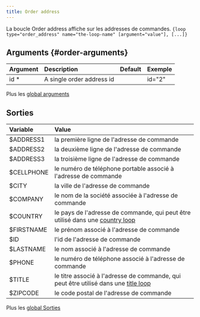 ```yaml
---
title: Order address
---
```


La boucle Order address affiche sur les addresses de commandes.
`{loop type="order_address" name="the-loop-name" [argument="value"], [...]}`

## Arguments {#order-arguments}

| Argument | Description               | Default | Exemple |
|----------|:--------------------------|:-------:|:--------|
| id *     | A single order address id |         | id="2"  |

Plus les [global arguments](./global_arguments)

## Sorties

| Variable   | Value                                                                                          |
|:-----------|:-----------------------------------------------------------------------------------------------|
| $ADDRESS1  | la première ligne de l'adresse de commande                                                     |
| $ADDRESS2  | la deuxième ligne de l'adresse de commande                                                     |
| $ADDRESS3  | la troisième ligne de l'adresse de commande                                                    |
| $CELLPHONE | le numéro de téléphone portable associé à l'adresse de commande                                |
| $CITY      | la ville de l'adresse de commande                                                              |
| $COMPANY   | le nom de la société associée à l'adresse de commande                                          |
| $COUNTRY   | le pays de l'adresse de commande, qui peut être utilisé dans une [country loop](./Country)     |
| $FIRSTNAME | le prénom associé à l'adresse de commande                                                      |
| $ID        | l'id de l'adresse de commande                                                                  |
| $LASTNAME  | le nom associé à l'adresse de commande                                                         |
| $PHONE     | le numéro de téléphone associé à l'adresse de commande                                         |
| $TITLE     | le titre associé à l'adresse de commande, qui peut être utilisé dans une [title loop](./Title) |
| $ZIPCODE   | le code postal de l'adresse de commande                                                        |


Plus les [global Sorties](./global_Sorties)

